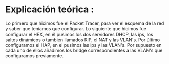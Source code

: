 # Explicación teórica :
Lo primero que hicimos fue el Packet Tracer, para ver el esquema de la red y saber que teníamos que configurar. Lo siguiente que hicimos
fue configurar el HEX, en él pusimos los dos servidores DHCP, las ips, los saltos dinámicos o tambien llamados RIP, el NAT y las VLAN's.
Por último configuramos el HAP, en el pusimos las ips y las VLAN's. Por supuesto en cada uno de ellos añadimos los bridge correspondientes a las VLAN's que configuramos previamente.
